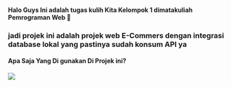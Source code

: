#### Halo Guys Ini adalah tugas kulih Kita Kelompok 1 dimatakuliah Pemrograman Web 🙌
### jadi projek ini adalah projek web E-Commers dengan integrasi database lokal yang pastinya sudah konsum API ya 

#### Apa Saja Yang Di gunakan Di Projek ini?
<img src ="https://img.shields.io/badge/MySQL-005C84?style=for-the-badge&logo=mysql&logoColor=white" >
